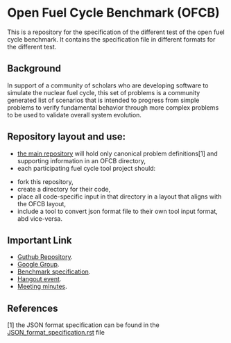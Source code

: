 Open Fuel Cycle Benchmark (OFCB)
====================

This is a repository for the specification of the different test of the open fuel cycle benchmark.
It contains the specification file in different formats for the different test.


Background
----------------

In support of a community of scholars who are developing software to simulate the nuclear fuel cycle, this set of problems is a community generated list of scenarios that is intended to progress from simple problems to verify fundamental behavior through more complex problems to be used to validate overall system evolution.


Repository layout and use:
-------------------------------------

* [the main repository](https://github.com/cyclus/benchmarks) will hold only canonical problem definitions[1] and supporting information in an OFCB directory,
* each participating fuel cycle tool project should:
- fork this repository,
- create a directory for their code,
- place all code-specific input in that directory in a layout that aligns with the OFCB layout,
- include a tool to convert json format file to their own tool input format, abd vice-versa.




Important Link
---------------

* [Guthub Repository](https://github.com/cyclus/benchmarks).
* [Google Group](https://groups.google.com/forum/#!forum/nfcs-dev).
* [Benchmark specification](http://docs.google.com/document/d/1kUfD3rwFf4xceZvqXzywrcH2GuWm8BWvUDSw0A1buKI).
* [Hangout event](https://plus.google.com/events/ckk141kjtk8fsf09vm0dbrepu0k).
* [Meeting minutes](https://docs.google.com/document/d/1_h3vw2HVZ2v_PW24BQ-CdsMQ_MeBO_HA3CKZ6P3On3A/edit?usp=sharing).



References
---------------

[1] the JSON format specification can be found in the [JSON\_format_specification.rst](JSON_format_specification.rst) file